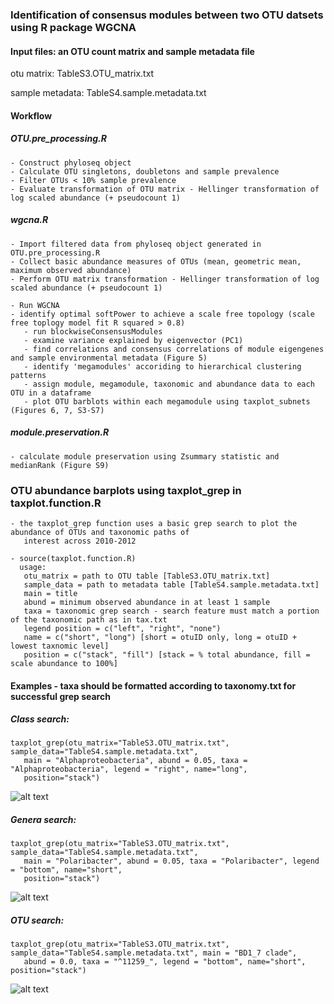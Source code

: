 ### Identification of consensus modules between two OTU datsets using R package WGCNA

#### Input files: an OTU count matrix and sample metadata file

otu matrix: TableS3.OTU_matrix.txt

sample metadata: TableS4.sample.metadata.txt

#### Workflow

##### OTU.pre_processing.R 
```
- Construct phyloseq object
- Calculate OTU singletons, doubletons and sample prevalence
- Filter OTUs < 10% sample prevalence
- Evaluate transformation of OTU matrix - Hellinger transformation of log scaled abundance (+ pseudocount 1)
```

##### wgcna.R
```
- Import filtered data from phyloseq object generated in OTU.pre_processing.R
- Collect basic abundance measures of OTUs (mean, geometric mean, maximum observed abundance)
- Perform OTU matrix transformation - Hellinger transformation of log scaled abundance (+ pseudocount 1)

- Run WGCNA 
- identify optimal softPower to achieve a scale free topology (scale free toplogy model fit R squared > 0.8)
   - run blockwiseConsensusModules
   - examine variance explained by eigenvector (PC1)
   - find correlations and consensus correlations of module eigengenes and sample environmental metadata (Figure 5)
   - identify 'megamodules' accoriding to hierarchical clustering patterns
   - assign module, megamodule, taxonomic and abundance data to each OTU in a dataframe
   - plot OTU barblots within each megamodule using taxplot_subnets (Figures 6, 7, S3-S7)
```

##### module.preservation.R
```
- calculate module preservation using Zsummary statistic and medianRank (Figure S9)
```
### OTU abundance barplots using taxplot_grep in taxplot.function.R
```
- the taxplot_grep function uses a basic grep search to plot the abundance of OTUs and taxonomic paths of 
   interest across 2010-2012

- source(taxplot.function.R)
  usage: 
   otu_matrix = path to OTU table [TableS3.OTU_matrix.txt]
   sample_data = path to metadata table [TableS4.sample.metadata.txt]
   main = title 
   abund = minimum observed abundance in at least 1 sample
   taxa = taxonomic grep search - search feature must match a portion of the taxonomic path as in tax.txt 
   legend position = c("left", "right", "none")
   name = c("short", "long") [short = otuID only, long = otuID + lowest taxnomic level]
   position = c("stack", "fill") [stack = % total abundance, fill = scale abundance to 100%] 
 ```
#### Examples - taxa should be formatted according to taxonomy.txt for successful grep search

##### Class search: 
```
taxplot_grep(otu_matrix="TableS3.OTU_matrix.txt", sample_data="TableS4.sample.metadata.txt", 
   main = "Alphaproteobacteria", abund = 0.05, taxa = "Alphaproteobacteria", legend = "right", name="long", 
   position="stack")
  ```
  ![alt text](https://github.com/genomewalker/medNS/blob/master/plot_examples/Alphaproteobacteria.png)
  
##### Genera search: 
```
taxplot_grep(otu_matrix="TableS3.OTU_matrix.txt", sample_data="TableS4.sample.metadata.txt", 
   main = "Polaribacter", abund = 0.05, taxa = "Polaribacter", legend = "bottom", name="short", 
   position="stack")
```
  ![alt text](https://github.com/genomewalker/medNS/blob/master/plot_examples/Polaribacter.png)

##### OTU search: 
```
taxplot_grep(otu_matrix="TableS3.OTU_matrix.txt", sample_data="TableS4.sample.metadata.txt", main = "BD1_7 clade", 
   abund = 0.0, taxa = "^11259_", legend = "bottom", name="short", position="stack")
```
 ![alt text](https://github.com/genomewalker/medNS/blob/master/plot_examples/BD1_7_clade.png)
